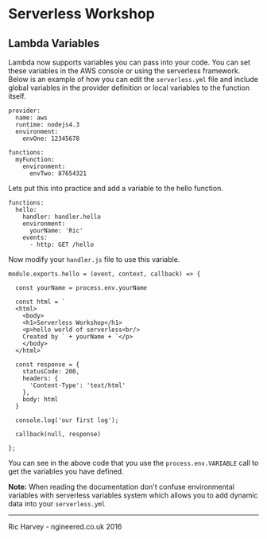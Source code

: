 # Serverless Workshop

## Lambda Variables
Lambda now supports variables you can pass into your code. You can set these variables in the AWS console or using the serverless framework. Below is an example of how you can edit the ```serverless.yml``` file and include global variables in the provider definition or local variables to the function itself.

```
provider:
  name: aws
  runtime: nodejs4.3
  environment:
    envOne: 12345678

functions:
  myFunction:
    environment:
      envTwo: 87654321
```

Lets put this into practice and add a variable to the hello function.

```
functions:
  hello:
    handler: handler.hello
    environment:
      yourName: 'Ric'
    events:
      - http: GET /hello
```

Now modify your ```handler.js``` file to use this variable.

```
module.exports.hello = (event, context, callback) => {

  const yourName = process.env.yourName

  const html = `
  <html>
    <body>
	<h1>Serverless Workshop</h1>
	<p>hello world of serverless<br/>
	Created by ` + yourName + `</p>
    </body>
  </html>`

  const response = {
    statusCode: 200,
    headers: {
      'Content-Type': 'text/html'
    },
    body: html
  }

  console.log('our first log');

  callback(null, response)

};
```

You can see in the above code that you use the ```process.env.VARIABLE``` call to get the variables you have defined.

__Note:__ When reading the documentation don't confuse environmental variables with serverless variables system which allows you to add dynamic data into your ```serverless.yml```

---
Ric Harvey - ngineered.co.uk 2016
